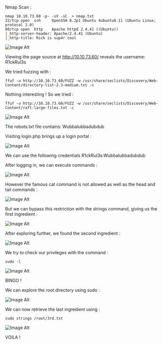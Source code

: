 Nmap Scan :
```
nmap 10.10.73.60 -p- -sV -sC  > nmap.txt
22/tcp open  ssh     OpenSSH 8.2p1 Ubuntu 4ubuntu0.11 (Ubuntu Linux; protocol 2.0)
80/tcp open  http    Apache httpd 2.4.41 ((Ubuntu))
|_http-server-header: Apache/2.4.41 (Ubuntu)
|_http-title: Rick is sup4r cool
```
![Image Alt](https://github.com/kcoainnapo/Tryhackme/blob/main/Pickle%20Rick/Images/main.png?raw=true)

Viewing the page source at http://10.10.73.60/ reveals the username: R1ckRul3s

We tried fuzzing with : 
```
ffuf -u http://10.10.73.60/FUZZ -w /usr/share/seclists/Discovery/Web-Content/directory-list-2.3-medium.txt -c
```
Nothing interesting ! So we tried :
```
ffuf -u http://10.10.73.60/FUZZ -w /usr/share/seclists/Discovery/Web-Content/raft-large-files.txt -c
```
![Image Alt](https://github.com/kcoainnapo/Tryhackme/blob/main/Pickle%20Rick/Images/Fuzz.png?raw=true)

The robots.txt file contains: Wubbalubbadubdub

Visiting login.php brings up a login portal : 

![Image Alt](https://github.com/kcoainnapo/Tryhackme/blob/main/Pickle%20Rick/Images/login.png?raw=true)

We can use the following credentials R1ckRul3s:Wubbalubbadubdub

After logging in, we can execute commands :

![Image Alt](https://github.com/kcoainnapo/Tryhackme/blob/main/Pickle%20Rick/Images/logged_in.png?raw=true)

However the famous cat command is not allowed as well as the head and tail commands :

![Image Alt](https://github.com/kcoainnapo/Tryhackme/blob/main/Pickle%20Rick/Images/execute.png?raw=true)

But we can bypass this restriction with the strings command, giving us the first ingredient :

![Image Alt](https://github.com/kcoainnapo/Tryhackme/blob/main/Pickle%20Rick/Images/strings-bypass.png?raw=true)

After exploring further, we found the second ingredient :

![Image Alt](https://github.com/kcoainnapo/Tryhackme/blob/main/Pickle%20Rick/Images/2nd-ingredient.png?raw=true)

We try to check our privileges with the command :
```
sudo -l
```
![Image Alt](https://github.com/kcoainnapo/Tryhackme/blob/main/Pickle%20Rick/Images/sudo.png?raw=true)

BINGO ! 

We can explore the root directory using sudo :

![Image Alt](https://github.com/kcoainnapo/Tryhackme/blob/main/Pickle%20Rick/Images/root-directory.png?raw=true)

We can now retrieve the last ingredient using :
```
sudo strings /root/3rd.txt
```
![Image Alt](https://github.com/kcoainnapo/Tryhackme/blob/main/Pickle%20Rick/Images/3rd-ingredient.png?raw=true)

VOILA !




